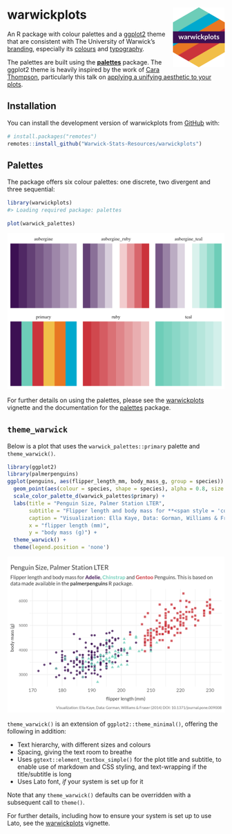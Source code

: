 
<!-- README.md is generated from README.Rmd. Please edit that file -->

# warwickplots <img src="man/figures/logo.png" align="right" height="138" alt="" />

<!-- badges: start -->
<!-- badges: end -->

An R package with colour palettes and a
[ggplot2](https://ggplot2.tidyverse.org) theme that are consistent with
The University of Warwick’s
[branding](https://warwick.ac.uk/about/brand/brand-guidelines/),
especially its
[colours](https://warwick.ac.uk/about/brand/brand-guidelines/colours/)
and
[typography](https://warwick.ac.uk/about/brand/brand-guidelines/typography/).

The palettes are built using the
[**palettes**](https://mccarthy-m-g.github.io/palettes/index.html)
package. The ggplot2 theme is heavily inspired by the work of [Cara
Thompson](https://www.cararthompson.com/), particularly this talk on
[applying a unifying aesthetic to your
plots](https://www.cararthompson.com/talks/nhsr2022-ggplot-themes/).

## Installation

You can install the development version of warwickplots from
[GitHub](https://github.com/) with:

``` r
# install.packages("remotes")
remotes::install_github("Warwick-Stats-Resources/warwickplots")
```

## Palettes

The package offers six colour palettes: one discrete, two divergent and
three sequential:

``` r
library(warwickplots)
#> Loading required package: palettes
```

``` r
plot(warwick_palettes)
```

![](man/figures/README-palettes-1.png)<!-- -->

For further details on using the palettes, please see the
[warwickplots](https://warwick-stats-resources.github.io/warwickplots/articles/warwickplots.html)
vignette and the documentation for the
[palettes](https://mccarthy-m-g.github.io/palettes/index.html) package.

## `theme_warwick`

Below is a plot that uses the `warwick_palettes::primary` palette and
`theme_warwick()`.

``` r
library(ggplot2)
library(palmerpenguins)
ggplot(penguins, aes(flipper_length_mm, body_mass_g, group = species)) +
  geom_point(aes(colour = species, shape = species), alpha = 0.8, size = 2) +
  scale_color_palette_d(warwick_palettes$primary) +
  labs(title = "Penguin Size, Palmer Station LTER",
       subtitle = "Flipper length and body mass for **<span style = 'color:#3C1053;'>Adelie</span>**, **<span style = 'color:#6DCDB8;'>Chinstrap</span>** and **<span style = 'color:#CB333B;'>Gentoo</span>** Penguins. This is based on data made available in the **palmerpenguins** R package.",
       caption = "Visualization: Ella Kaye, Data: Gorman, Williams & Fraser (2014) DOI: 10.1371/journal.pone.009008",
       x = "flipper length (mm)",
       y = "body mass (g)") +
  theme_warwick() +
  theme(legend.position = 'none')
```

![](man/figures/README-example-1.png)<!-- -->

`theme_warwick()` is an extension of `ggplot2::theme_minimal()`,
offering the following in addition:

- Text hierarchy, with different sizes and colours
- Spacing, giving the text room to breathe
- Uses `ggtext::element_textbox_simple()` for the plot title and
  subtitle, to enable use of markdown and CSS styling, and text-wrapping
  if the title/subtitle is long
- Uses Lato font, *if* your system is set up for it

Note that any `theme_warwick()` defaults can be overridden with a
subsequent call to `theme()`.

For further details, including how to ensure your system is set up to
use Lato, see the
[warwickplots](https://warwick-stats-resources.github.io/warwickplots/articles/warwickplots.html)
vignette.

